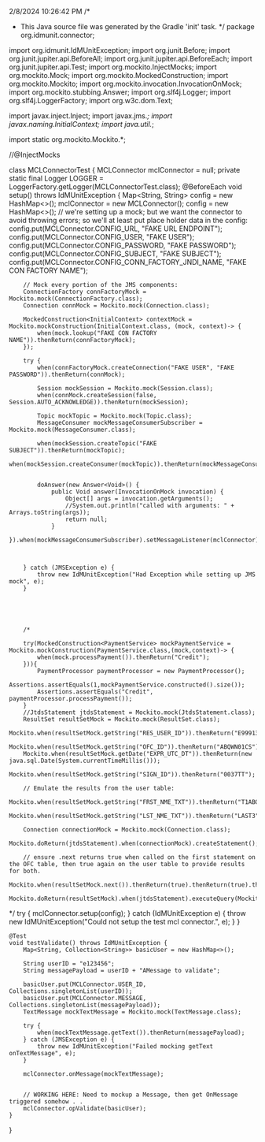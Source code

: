 2/8/2024 10:26:42 PM
/*
 * This Java source file was generated by the Gradle 'init' task.
 */
package org.idmunit.connector;

import org.idmunit.IdMUnitException;
import org.junit.Before;
import org.junit.jupiter.api.BeforeAll;
import org.junit.jupiter.api.BeforeEach;
import org.junit.jupiter.api.Test;
import org.mockito.InjectMocks;
import org.mockito.Mock;
import org.mockito.MockedConstruction;
import org.mockito.Mockito;
import org.mockito.invocation.InvocationOnMock;
import org.mockito.stubbing.Answer;
import org.slf4j.Logger;
import org.slf4j.LoggerFactory;
import org.w3c.dom.Text;

import javax.inject.Inject;
import javax.jms.*;
import javax.naming.InitialContext;
import java.util.*;

import static org.mockito.Mockito.*;


//@InjectMocks


class MCLConnectorTest {
    MCLConnector mclConnector = null;
    private static final Logger LOGGER = LoggerFactory.getLogger(MCLConnectorTest.class);
    @BeforeEach
    void setup() throws IdMUnitException {
        Map<String, String> config = new HashMap<>();
        mclConnector = new MCLConnector();
        config = new HashMap<>();
        // we're setting up a mock; but we want the connector to avoid throwing errors; so we'll at least put place holder data in the config:
        config.put(MCLConnector.CONFIG_URL, "FAKE URL ENDPOINT");
        config.put(MCLConnector.CONFIG_USER, "FAKE USER");
        config.put(MCLConnector.CONFIG_PASSWORD, "FAKE PASSWORD");
        config.put(MCLConnector.CONFIG_SUBJECT, "FAKE SUBJECT");
        config.put(MCLConnector.CONFIG_CONN_FACTORY_JNDI_NAME, "FAKE CON FACTORY NAME");

        // Mock every portion of the JMS components:
        ConnectionFactory connFactoryMock = Mockito.mock(ConnectionFactory.class);
        Connection connMock = Mockito.mock(Connection.class);

        MockedConstruction<InitialContext> contextMock = Mockito.mockConstruction(InitialContext.class, (mock, context)-> {
            when(mock.lookup("FAKE CON FACTORY NAME")).thenReturn(connFactoryMock);
        });

        try {
            when(connFactoryMock.createConnection("FAKE USER", "FAKE PASSWORD")).thenReturn(connMock);

            Session mockSession = Mockito.mock(Session.class);
            when(connMock.createSession(false, Session.AUTO_ACKNOWLEDGE)).thenReturn(mockSession);

            Topic mockTopic = Mockito.mock(Topic.class);
            MessageConsumer mockMessageConsumerSubscriber = Mockito.mock(MessageConsumer.class);

            when(mockSession.createTopic("FAKE SUBJECT")).thenReturn(mockTopic);
            when(mockSession.createConsumer(mockTopic)).thenReturn(mockMessageConsumerSubscriber);

            
            doAnswer(new Answer<Void>() {
                public Void answer(InvocationOnMock invocation) {
                    Object[] args = invocation.getArguments();
                    //System.out.println("called with arguments: " + Arrays.toString(args));
                    return null;
                }
            }).when(mockMessageConsumerSubscriber).setMessageListener(mclConnector);



        } catch (JMSException e) {
            throw new IdMUnitException("Had Exception while setting up JMS mock", e);
        }





        /*

        try(MockedConstruction<PaymentService> mockPaymentService = Mockito.mockConstruction(PaymentService.class,(mock,context)-> {
            when(mock.processPayment()).thenReturn("Credit");
        })){
            PaymentProcessor paymentProcessor = new PaymentProcessor();
            Assertions.assertEquals(1,mockPaymentService.constructed().size());
            Assertions.assertEquals("Credit", paymentProcessor.processPayment());
        }
        //JtdsStatement jtdsStatement = Mockito.mock(JtdsStatement.class);
        ResultSet resultSetMock = Mockito.mock(ResultSet.class);
        Mockito.when(resultSetMock.getString("RES_USER_ID")).thenReturn("E99913");
        Mockito.when(resultSetMock.getString("OFC_ID")).thenReturn("ABQWN01CS");
        Mockito.when(resultSetMock.getDate("EXPR_UTC_DT")).thenReturn(new java.sql.Date(System.currentTimeMillis()));
        Mockito.when(resultSetMock.getString("SIGN_ID")).thenReturn("0037TT");

        // Emulate the results from the user table:
        Mockito.when(resultSetMock.getString("FRST_NME_TXT")).thenReturn("T1ABQ1CS");
        Mockito.when(resultSetMock.getString("LST_NME_TXT")).thenReturn("LAST3");

        Connection connectionMock = Mockito.mock(Connection.class);
        Mockito.doReturn(jtdsStatement).when(connectionMock).createStatement();

        // ensure .next returns true when called on the first statement on the OFC table, then true again on the user table to provide results for both.
        Mockito.when(resultSetMock.next()).thenReturn(true).thenReturn(true).thenReturn(false);
        Mockito.doReturn(resultSetMock).when(jtdsStatement).executeQuery(Mockito.anyString());


*/
        try {
            mclConnector.setup(config);
        } catch (IdMUnitException e) {
            throw new IdMUnitException("Could not setup the test mcl connector.", e);
        }
    }

    @Test
    void testValidate() throws IdMUnitException {
        Map<String, Collection<String>> basicUser = new HashMap<>();

        String userID = "e123456";
        String messagePayload = userID + "AMessage to validate";

        basicUser.put(MCLConnector.USER_ID, Collections.singletonList(userID));
        basicUser.put(MCLConnector.MESSAGE, Collections.singletonList(messagePayload));
        TextMessage mockTextMessage = Mockito.mock(TextMessage.class);

        try {
            when(mockTextMessage.getText()).thenReturn(messagePayload);
        } catch (JMSException e) {
            throw new IdMUnitException("Failed mocking getText onTextMessage", e);
        }

        mclConnector.onMessage(mockTextMessage);


        // WORKING HERE: Need to mockup a Message, then get OnMessage triggered somehow . .
        mclConnector.opValidate(basicUser);
    }

}


